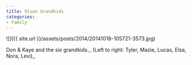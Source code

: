 ```yaml
---
title: Olson Grandkids
categories:
- Family
---
```


![]({{ site.url }}/assets/posts/2014/20141018-105721-3573.jpg)
  



Don & Kaye and the six grandkids._ (Left to right: Tyler, Mazie, Lucas, Elsa, Nora, Levi)_
